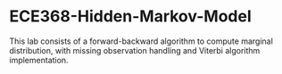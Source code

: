 # ECE368-Hidden-Markov-Model
This lab consists of a forward-backward algorithm to compute marginal distribution, with missing observation handling and Viterbi algorithm implementation. 

